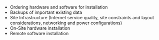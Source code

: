 - Ordering hardware and software for installation
- Backups of important existing data
- Site Infrastructure (Internet service quality, site constraints and layout considerations, networking and power configurations)
- On-Site hardware installation
- Remote software installation
